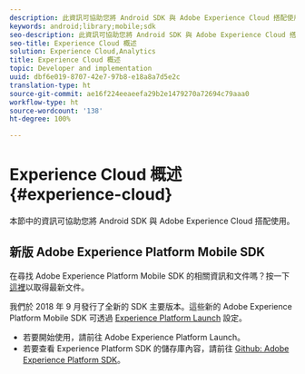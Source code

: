 ```yaml
---
description: 此資訊可協助您將 Android SDK 與 Adobe Experience Cloud 搭配使用。
keywords: android;library;mobile;sdk
seo-description: 此資訊可協助您將 Android SDK 與 Adobe Experience Cloud 搭配使用。
seo-title: Experience Cloud 概述
solution: Experience Cloud,Analytics
title: Experience Cloud 概述
topic: Developer and implementation
uuid: dbf6e019-8707-42e7-97b8-e18a8a7d5e2c
translation-type: ht
source-git-commit: ae16f224eeaeefa29b2e1479270a72694c79aaa0
workflow-type: ht
source-wordcount: '138'
ht-degree: 100%

---
```



# Experience Cloud 概述 {#experience-cloud}

本節中的資訊可協助您將 Android SDK 與 Adobe Experience Cloud 搭配使用。

## 新版 Adobe Experience Platform Mobile SDK

在尋找 Adobe Experience Platform Mobile SDK 的相關資訊和文件嗎？按一下[這裡](https://aep-sdks.gitbook.io/docs/)以取得最新文件。

我們於 2018 年 9 月發行了全新的 SDK 主要版本。這些新的 Adobe Experience Platform Mobile SDK 可透過 [Experience Platform Launch](https://www.adobe.com/tw/experience-platform/launch.html) 設定。

* 若要開始使用，請前往 Adobe Experience Platform Launch。
* 若要查看 Experience Platform SDK 的儲存庫內容，請前往 [Github: Adobe Experience Platform SDK](https://github.com/Adobe-Marketing-Cloud/acp-sdks)。

